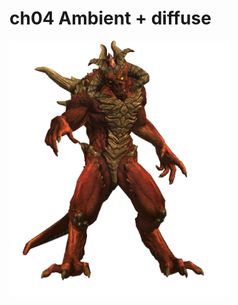 # ch04 Ambient + diffuse


<img src="https://raw.githubusercontent.com/leewwhui/imagestore/master/normalmapping.png" alt="image" class="custom-image" width="70%" height="auto">

